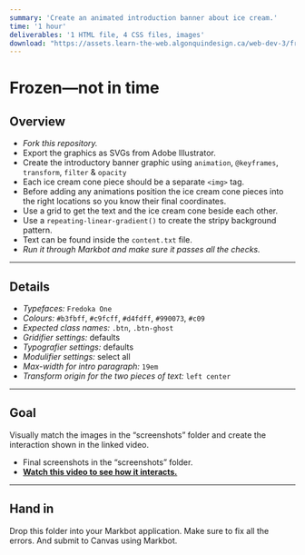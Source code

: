 ```yaml
---
summary: 'Create an animated introduction banner about ice cream.'
time: '1 hour'
deliverables: '1 HTML file, 4 CSS files, images'
download: "https://assets.learn-the-web.algonquindesign.ca/web-dev-3/frozen-not-in-time-download.zip"
---
```


# Frozen—not in time

## Overview

- *Fork this repository.*
- Export the graphics as SVGs from Adobe Illustrator.
- Create the introductory banner graphic using `animation`, `@keyframes`, `transform`, `filter` & `opacity`
- Each ice cream cone piece should be a separate `<img>` tag.
- Before adding any animations position the ice cream cone pieces into the right locations so you know their final coordinates.
- Use a grid to get the text and the ice cream cone beside each other.
- Use a `repeating-linear-gradient()` to create the stripy background pattern.
- Text can be found inside the `content.txt` file.
- *Run it through Markbot and make sure it passes all the checks.*

---

## Details

- *Typefaces:* `Fredoka One`
- *Colours:* `#b3fbff`, `#c9fcff`, `#d4fdff`, `#990073`, `#c09`
- *Expected class names:* `.btn`, `.btn-ghost`
- *Gridifier settings:* defaults
- *Typografier settings:* defaults
- *Modulifier settings:* select all
- *Max-width for intro paragraph:* `19em`
- *Transform origin for the two pieces of text:* `left center`

---

## Goal

Visually match the images in the “screenshots” folder and create the interaction shown in the linked video.

- Final screenshots in the “screenshots” folder.
- [**Watch this video to see how it interacts.**](https://youtu.be/o2FwGlunLnw)

---

## Hand in

Drop this folder into your Markbot application. Make sure to fix all the errors. And submit to Canvas using Markbot.
